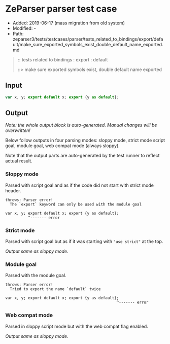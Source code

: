 # ZeParser parser test case

- Added: 2019-06-17 (mass migration from old system)
- Modified: -
- Path: zeparser3/tests/testcases/parser/tests_related_to_bindings/export/default/make_sure_exported_symbols_exist_double_default_name_exported.md

> :: tests related to bindings : export : default
>
> ::> make sure exported symbols exist, double default name exported


## Input


`````js
var x, y; export default x; export {y as default};
`````

## Output

_Note: the whole output block is auto-generated. Manual changes will be overwritten!_

Below follow outputs in four parsing modes: sloppy mode, strict mode script goal, module goal, web compat mode (always sloppy).

Note that the output parts are auto-generated by the test runner to reflect actual result.

### Sloppy mode

Parsed with script goal and as if the code did not start with strict mode header.

`````
throws: Parser error!
  The `export` keyword can only be used with the module goal

var x, y; export default x; export {y as default};
          ^------- error
`````

### Strict mode

Parsed with script goal but as if it was starting with `"use strict"` at the top.

_Output same as sloppy mode._

### Module goal

Parsed with the module goal.

`````
throws: Parser error!
  Tried to export the name `default` twice

var x, y; export default x; export {y as default};
                                                 ^------- error
`````


### Web compat mode

Parsed in sloppy script mode but with the web compat flag enabled.

_Output same as sloppy mode._
